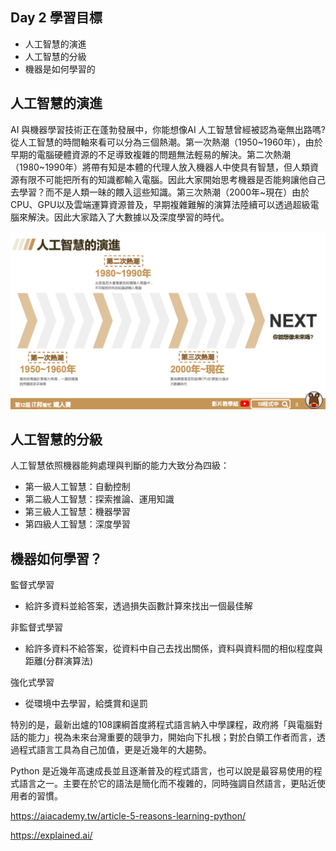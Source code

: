 


## Day 2 學習目標
- 人工智慧的演進
- 人工智慧的分級
- 機器是如何學習的


## 人工智慧的演進
AI 與機器學習技術正在蓬勃發展中，你能想像AI 人工智慧曾經被認為毫無出路嗎? 從人工智慧的時間軸來看可以分為三個熱潮。第一次熱潮（1950~1960年），由於早期的電腦硬體資源的不足導致複雜的問題無法輕易的解決。第二次熱潮（1980~1990年）將帶有知是本體的代理人放入機器人中使具有智慧，但人類資源有限不可能把所有的知識都輸入電腦。因此大家開始思考機器是否能夠讓他自己去學習？而不是人類一昧的餵入這些知識。第三次熱潮（2000年~現在）由於CPU、GPU以及雲端運算資源普及，早期複雜難解的演算法陸續可以透過超級電腦來解決。因此大家踏入了大數據以及深度學習的時代。

![](./screenshot/img2-1.png)


## 人工智慧的分級
人工智慧依照機器能夠處理與判斷的能力大致分為四級：
- 第一級人工智慧：自動控制
- 第二級人工智慧：探索推論、運用知識
- 第三級人工智慧：機器學習
- 第四級人工智慧：深度學習

## 機器如何學習？
監督式學習
- 給許多資料並給答案，透過損失函數計算來找出一個最佳解

非監督式學習
- 給許多資料不給答案，從資料中自己去找出關係，資料與資料間的相似程度與距離(分群演算法)

強化式學習
- 從環境中去學習，給獎賞和逞罰



特別的是，最新出爐的108課綱首度將程式語言納入中學課程，政府將「與電腦對話的能力」視為未來台灣重要的競爭力，開始向下扎根；對於白領工作者而言，透過程式語言工具為自己加值，更是近幾年的大趨勢。

Python 是近幾年高速成長並且逐漸普及的程式語言，也可以說是最容易使用的程式語言之一。主要在於它的語法是簡化而不複雜的，同時強調自然語言，更貼近使用者的習慣。

https://aiacademy.tw/article-5-reasons-learning-python/

https://explained.ai/